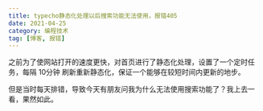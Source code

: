 ```yaml
---
title: typecho静态化处理以后搜索功能无法使用，报错405
date: 2021-04-25
category: 编程技术
tag: [博客, 报错]
---
```


之前为了使网站打开的速度更快，对首页进行了静态化处理，设置了一个定时任务，每隔 10分钟 刷新重新静态化，保证一个能够在较短时间内更新的地步。

但是当时每天排错，导致今天有朋友问我为什么无法使用搜索功能了？我上去一看，果然如此。

